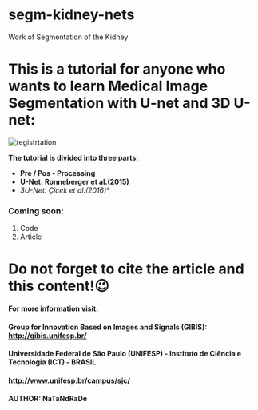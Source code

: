 # segm-kidney-nets
Work of Segmentation of the Kidney

# This is a tutorial for anyone who wants to learn Medical Image Segmentation with U-net and 3D U-net:
![registrtation](https://user-images.githubusercontent.com/24567632/47958113-3b28e800-dfa3-11e8-8efb-205c9db8b3a6.png)

**The tutorial is divided into three parts:**

- **Pre / Pos - Processing**
- **U-Net: Ronneberger et al.(2015)**
- **3U-Net:* Çicek et al.(2016)**
 
### Coming soon: 
1) Code
2) Article

# Do not forget to cite the article and this content!:wink:

#### For more information visit: 
#### Group for Innovation Based on Images and Signals (GIBIS): http://gibis.unifesp.br/

#### Universidade Federal de São Paulo (UNIFESP) - Instituto de Ciência e Tecnologia (ICT) - BRASIL 
#### http://www.unifesp.br/campus/sjc/


#### AUTHOR: NaTaNdRaDe











